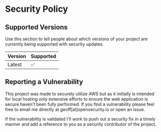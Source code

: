 # Security Policy

## Supported Versions

Use this section to tell people about which versions of your project are
currently being supported with security updates.

| Version | Supported          |
| ------- | ------------------ |
| Latest   | :white_check_mark: |


## Reporting a Vulnerability

This project was made to securely utilize AWS but as it initially is intended for local hosting only extensive efforts to ensure the web application is secure haven't been fully performed.
If you find a vulnerability please feel free to email me directly at geoff[at]opensecurity.io or open an issue.

If the vulnerability is validated I'll work to push out a security fix in a timely manner and add a reference to you as a security contributor of the project.
